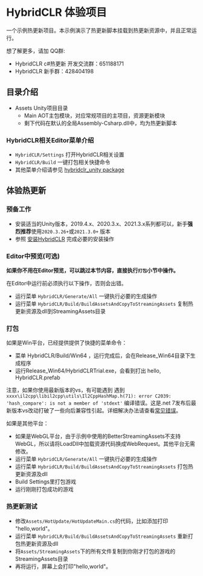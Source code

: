 # HybridCLR 体验项目

一个示例热更新项目。本示例演示了热更新脚本挂载到热更新资源中，并且正常运行。

想了解更多，请加 QQ群: 

- HybridCLR c#热更新 开发交流群：651188171
- HybridCLR 新手群：428404198

## 目录介绍

- Assets Unity项目目录
  - Main AOT主包模块，对应常规项目的主项目，资源更新模块
  - 剩下代码在默认的全局Assembly-Csharp.dll中，均为热更新脚本

### HybridCLR相关Editor菜单介绍

- `HybridCLR/Settings` 打开HybridCLR相关设置
- `HybridCLR/Build` 一键打包相关快捷命令
- 其他菜单介绍请参见 [hybridclr_unity package](https://focus-creative-games.github.io/hybridclr/hybridclr_unity/)





## 体验热更新

### 预备工作

- 安装适当的Unity版本，2019.4.x、2020.3.x、2021.3.x系列都可以，新手**强烈推荐**使用`2020.3.26+`或`2021.3.0+` 版本
- 参照 [安装HybridCLR](https://focus-creative-games.github.io/hybridclr/install/) 完成必要的安装操作

### Editor中预览(可选)

**如果你不用在Editor预览，可以跳过本节内容，直接执行`打包`小节中操作。**

 在Editor中运行前必须执行以下操作，否则会出错。

- 运行菜单 `HybridCLR/Generate/All` 一键执行必要的生成操作
- 运行菜单 `HybridCLR/Build/BuildAssetsAndCopyToStreamingAssets` 复制热更新资源及dll到StreamingAssets目录

### 打包

如果是Win平台，已经提供提供了快捷的菜单命令：

- 菜单 HybridCLR/Build/Win64 ，运行完成后，会在Release_Win64目录下生成程序
- 运行Release_Win64/HybridCLRTrial.exe，会看到打出 hello, HybridCLR.prefab

注意，如果你使用最新版本的vs，有可能遇到 遇到 `xxxx\il2cpp\libil2cpp\utils\Il2CppHashMap.h(71): error C2039: 'hash_compare': is not a member of 'stdext'` 编译错误。这是.net 7发布后最新版本vs改动打破了一些向后兼容性引起。详细解决办法请查看[常见错误](https://focus-creative-games.github.io/hybridclr/common_errors/)。

如果是其他平台：
- 如果是WebGL平台，由于示例中使用的BetterStreamingAssets不支持WebGL，所以请将LoadDll中加载资源代码换成WebRequest。其他平台无需修改。
- 运行菜单 `HybridCLR/Generate/All` 一键执行必要的生成操作
- 运行菜单 `HybridCLR/Build/BuildAssetsAndCopyToStreamingAssets` 打包热更新资源及dll
- Build Settings里打包游戏
- 运行刚刚打包成功的游戏

### 热更新测试

- 修改`Assets/HotUpdate/HotUpdateMain.cs`的代码，比如添加打印 "hello,world"。
- 运行菜单 `HybridCLR/Build/BuildAssetsAndCopyToStreamingAssets` 重新打包热更新资源及dll
- 将`Assets/StreamingAssets`下的所有文件复制到你刚才打包的游戏的StreamingAssets目录
- 再将运行，屏幕上会打印"hello,world"。


